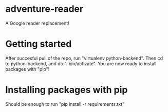adventure-reader
================

A Google reader replacement!

Getting started
===============

After succesful pull of the repo, run "virtualenv python-backend".
Then cd to python-backend, and do ". bin/activate". You are now ready to
install packages with "pip"!

Installing packages with pip
============================

Should be enough to run "pip install -r requirements.txt"

